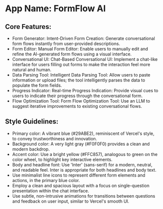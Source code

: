 # **App Name**: FormFlow AI

## Core Features:

- Form Generator: Intent-Driven Form Creation: Generate conversational form flows instantly from user-provided descriptions.
- Form Editor: Manual Form Editor: Enable users to manually edit and refine the AI-generated form flows using a visual interface.
- Conversational UI: Chat-Based Conversational UI: Implement a chat-like interface for users filling out forms to make the interaction feel more natural and human.
- Data Parsing Tool: Intelligent Data Parsing Tool: Allow users to paste information or upload files; the tool intelligently parses the data to populate the form fields.
- Progress Indicator: Real-time Progress Indication: Provide visual cues to users to indicate their progress through the conversational form.
- Flow Optimization Tool: Form Flow Optimization Tool:  Use an LLM to suggest iterative improvements to existing conversational flows.

## Style Guidelines:

- Primary color: A vibrant blue (#29ABE2), reminiscent of Vercel's style, to convey trustworthiness and innovation.
- Background color: A very light gray (#F0F0F0) provides a clean and modern backdrop.
- Accent color: Use a bright yellow (#FFC857), analogous to green on the color wheel, to highlight key interactive elements.
- Body and headline font: Use 'Inter' (sans-serif) for a modern, neutral, and readable feel.  Inter is appropriate for both headlines and body text.
- Use minimalist line icons to represent different form elements and actions, in the primary blue color.
- Employ a clean and spacious layout with a focus on single-question presentation within the chat interface.
- Use subtle, non-intrusive animations for transitions between questions and feedback on user input, similar to Vercel's smooth UI.